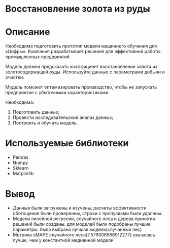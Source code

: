 # Восстановление золота из руды
# Описание
Необходимо подготовить прототип модели машинного обучения для «Цифры». Компания разрабатывает решения для эффективной работы промышленных предприятий.

Модель должна предсказать коэффициент восстановления золота из золотосодержащей руды. Используйте данные с параметрами добычи и очистки. 

Модель поможет оптимизировать производство, чтобы не запускать предприятие с убыточными характеристиками.

Необходимо:

1. Подготовить данные;
2. Провести исследовательский анализ данных;
3. Построить и обучить модель.<br>
# Используемые библиотеки
* Pandas
* Numpy
* Sklearn
* Matplotlib
# Вывод
* Данные были загружены и изучены,  расчеты эффективности обогощения были проверенны, строки с пропусками были удалены.
* Модели линейной регресии, случайного леса и дерева принятия решений были созданы. для моделей были подобраны лучшие параметры. была выбрана лучшая модель(случайный лес)
* Метрика sMAPE случайного леса(7.579006566912277) оказалась лучше, чем у константной медианной модели
